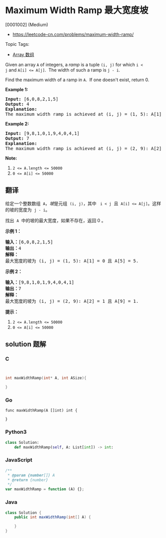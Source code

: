 # Maximum Width Ramp 最大宽度坡

[0001002] (Medium)

- https://leetcode-cn.com/problems/maximum-width-ramp/

Topic Tags:

- [Array 数组](https://leetcode-cn.com/tag/array/)

Given an array `A` of integers, a *ramp* is a tuple `(i, j)` for which `i < j` and `A[i] <= A[j]`.  The width of such a ramp is `j - i`.

Find the maximum width of a ramp in `A`.  If one doesn't exist, return 0.

**Example 1:**

<pre><strong>Input: </strong><span id="example-input-1-1">[6,0,8,2,1,5]</span>
<strong>Output: </strong><span id="example-output-1">4</span>
<strong>Explanation: </strong>
The maximum width ramp is achieved at (i, j) = (1, 5): A[1] = 0 and A[5] = 5.
</pre>

**Example 2:**

<pre><strong>Input: </strong><span id="example-input-2-1">[9,8,1,0,1,9,4,0,4,1]</span>
<strong>Output: </strong><span id="example-output-2">7</span>
<strong>Explanation: </strong>
The maximum width ramp is achieved at (i, j) = (2, 9): A[2] = 1 and A[9] = 1.
</pre>

**Note:**

1.  `2 <= A.length <= 50000`
2.  `0 <= A[i] <= 50000`

## 翻译

给定一个整数数组  `A`，*坡*是元组  `(i, j)`，其中   `i < j`  且  `A[i] <= A[j]`。这样的坡的宽度为  `j - i`。

找出  `A`  中的坡的最大宽度，如果不存在，返回 0 。

**示例 1：**

<pre><strong>输入：</strong>[6,0,8,2,1,5]
<strong>输出：</strong>4
<strong>解释：</strong>
最大宽度的坡为 (i, j) = (1, 5): A[1] = 0 且 A[5] = 5.
</pre>

**示例 2：**

<pre><strong>输入：</strong>[9,8,1,0,1,9,4,0,4,1]
<strong>输出：</strong>7
<strong>解释：</strong>
最大宽度的坡为 (i, j) = (2, 9): A[2] = 1 且 A[9] = 1.
</pre>

**提示：**

1.  `2 <= A.length <= 50000`
2.  `0 <= A[i] <= 50000`

## solution 题解

### C

```c


int maxWidthRamp(int* A, int ASize){

}


```

### Go

```golang
func maxWidthRamp(A []int) int {

}
```

### Python3

```python
class Solution:
    def maxWidthRamp(self, A: List[int]) -> int:

```

### JavaScript

```javascript
/**
 * @param {number[]} A
 * @return {number}
 */
var maxWidthRamp = function (A) {};
```

### Java

```java
class Solution {
    public int maxWidthRamp(int[] A) {

    }
}
```
